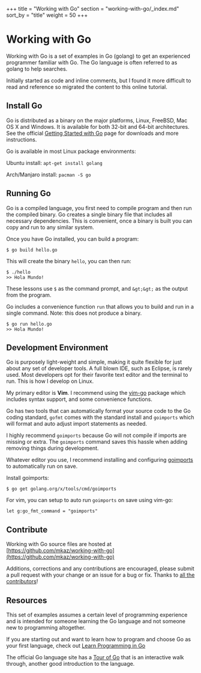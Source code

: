 +++
title = "Working with Go"
section = "working-with-go/_index.md"
sort_by = "title"
weight = 50
+++

# Working with Go

Working with Go is a set of examples in Go (golang) to get an experienced programmer familiar with Go. The Go language is often referred to as golang to help searches.

Initially started as code and inline comments, but I found it more difficult to read and reference so migrated the content to this online tutorial.

## Install Go

Go is distributed as a binary on the major platforms, Linux, FreeBSD, Mac OS X and Windows. It is available for both 32-bit and 64-bit architectures. See the official [Getting Started with Go](http://golang.org/doc/install) page for downloads and more instructions.

Go is available in most Linux package environments:

Ubuntu install: `apt-get install golang`

Arch/Manjaro install: `pacman -S go`

## Running Go

Go is a compiled language, you first need to compile program and then run the compiled binary. Go creates a single binary file that includes all necessary dependencies. This is convenient, once a binary is built you can copy and run to any similar system.

Once you have Go installed, you can build a program:

```
$ go build hello.go
```

This will create the binary `hello`, you can then run:

```
$ ./hello
>> Hola Mundo!
```

These lessons use `$` as the command prompt, and `&gt;&gt;` as the output from the program.

Go includes a convenience function `run` that allows you to build and run in a single command. Note: this does not produce a binary.

```
$ go run hello.go
>> Hola Mundo!
```

## Development Environment

Go is purposely light-weight and simple, making it quite flexible for just about any set of developer tools. A full blown IDE, such as Eclipse, is rarely used. Most developers opt for their favorite text editor and the terminal to run. This is how I develop on Linux.

My primary editor is **Vim**. I recommend using the [vim-go](https://github.com/fatih/vim-go) package which includes syntax support, and some convenience functions.

Go has two tools that can automatically format your source code to the Go coding standard, `gofmt` comes with the standard install and `goimports` which will format and auto adjust import statements as needed.

I highly recommend `goimports` because Go will not compile if imports are missing or extra. The `goimports` command saves this hassle when adding removing things during development.

Whatever editor you use, I recommend installing and configuring [goimports](https://godoc.org/golang.org/x/tools/cmd/goimports) to automatically run on save.

Install goimports:

```
$ go get golang.org/x/tools/cmd/goimports
```

For vim, you can setup to auto run `goimports` on save using vim-go:

```
let g:go_fmt_command = "goimports"
```

## Contribute

Working with Go source files are hosted at [https://github.com/mkaz/working-with-go](https://github.com/mkaz/working-with-go)

Additions, corrections and any contributions are encouraged, please submit a pull request with your change or an issue for a bug or fix. Thanks to [all the contributors](https://github.com/mkaz/working-with-go/graphs/contributors)!

## Resources

This set of examples assumes a certain level of programming experience and is intended for someone learning the Go language and not someone new to programming altogether.

If you are starting out and want to learn how to program and choose Go as your first language, check out [Learn Programming in Go](http://www.golang-book.com/)

The official Go language site has a [Tour of Go](http://tour.golang.org/) that is an interactive walk through, another good introduction to the language.
